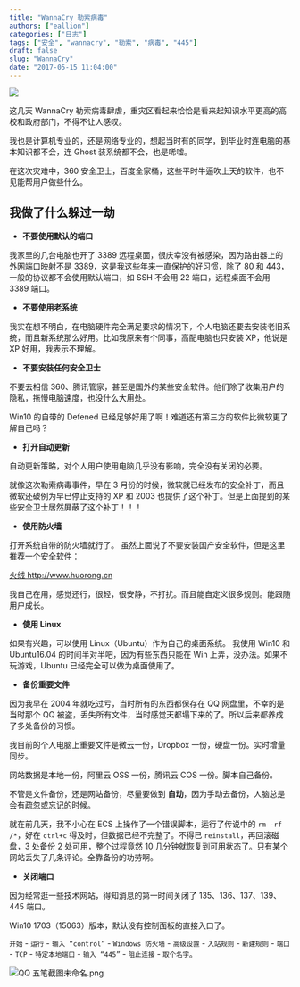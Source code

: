 ```yaml
---
title: "WannaCry 勒索病毒"
authors: ["eallion"]
categories: ["日志"]
tags: ["安全", "wannacry", "勒索", "病毒", "445"]
draft: false
slug: "WannaCry"
date: "2017-05-15 11:04:00"
---
```


![](https://images.eallion.com/images/2017/05/15/3478243449.jpg)

这几天 WannaCry 勒索病毒肆虐，重灾区看起来恰恰是看来起知识水平更高的高校和政府部门，不得不让人感叹。

我也是计算机专业的，还是网络专业的，想起当时有的同学，到毕业时连电脑的基本知识都不会，连 Ghost 装系统都不会，也是唏嘘。

在这次灾难中，360 安全卫士，百度全家桶，这些平时牛逼吹上天的软件，也不见能帮用户做些什么。

## 我做了什么躲过一劫

- **不要使用默认的端口**

我家里的几台电脑也开了 3389 远程桌面，很庆幸没有被感染，因为路由器上的外网端口映射不是 3389，这是我这些年来一直保护的好习惯，除了 80 和 443，一般的协议都不会使用默认端口，如 SSH 不会用 22 端口，远程桌面不会用 3389 端口。

- **不要使用老系统**

我实在想不明白，在电脑硬件完全满足要求的情况下，个人电脑还要去安装老旧系统，而且新系统那么好用。比如我原来有个同事，高配电脑也只安装 XP，他说是 XP 好用，我表示不理解。

- **不要安装任何安全卫士**

不要去相信 360、腾讯管家，甚至是国外的某些安全软件。他们除了收集用户的隐私，拖慢电脑速度，也没什么大用处。

Win10 的自带的 Defened 已经足够好用了啊！难道还有第三方的软件比微软更了解自己吗？

- **打开自动更新**

自动更新策略，对个人用户使用电脑几乎没有影响，完全没有关闭的必要。

就像这次勒索病毒事件，早在 3 月份的时候，微软就已经发布的安全补丁，而且微软还破例为早已停止支持的 XP 和 2003 也提供了这个补丁。但是上面提到的某些安全卫士居然屏蔽了这个补丁！！！

- **使用防火墙**

打开系统自带的防火墙就行了。
虽然上面说了不要安装国产安全软件，但是这里推荐一个安全软件：

<a href="<<<<<http://www.huorong.cn>>>>>/" target="_blank"> 火绒 </a> <a href="http://www.huorong.cn/" target="_blank">http://www.huorong.cn</a>

我自己在用，感觉还行，很轻，很安静，不打扰。而且能自定义很多规则。能跟随用户成长。

- **使用 Linux**

如果有兴趣，可以使用 Linux（Ubuntu）作为自己的桌面系统。
我使用 Win10 和 Ubuntu16.04 的时间半对半吧，因为有些东西只能在 Win 上弄，没办法。如果不玩游戏，Ubuntu 已经完全可以做为桌面使用了。

- **备份重要文件**

因为我早在 2004 年就吃过亏，当时所有的东西都保存在 QQ 网盘里，不幸的是当时那个 QQ 被盗，丢失所有文件，当时感觉天都塌下来的了。所以后来都养成了多处备份的习惯。

我目前的个人电脑上重要文件是微云一份，Dropbox 一份，硬盘一份。实时增量同步。

网站数据是本地一份，阿里云 OSS 一份，腾讯云 COS 一份。脚本自己备份。

不管是文件备份，还是网站备份，尽量要做到 **自动**，因为手动去备份，人脑总是会有疏忽或忘记的时候。

就在前几天，我不小心在 ECS 上操作了一个错误脚本，运行了传说中的 `rm -rf /*`，好在 `ctrl+c` 得及时，但数据已经不完整了。不得已 `reinstall`，再回滚磁盘，3 处备份 2 处可用，整个过程竟然 10 几分钟就恢复到可用状态了。只有某个网站丢失了几条评论。全靠备份的功劳啊。

- **关闭端口**

因为经常逛一些技术网站，得知消息的第一时间关闭了 135、136、137、139、445 端口。

Win10 1703（15063）版本，默认没有控制面板的直接入口了。

`开始` - `运行` - `输入 “control”` - `Windows 防火墙` - `高级设置` - `入站规则` - `新建规则` - `端口` - `TCP` - `特定本地端口` - `输入 “445”` - `阻止连接` - `取个名字`。

![QQ 五笔截图未命名.png](https://images.eallion.com/images/2017/05/15/2504829206.png)
